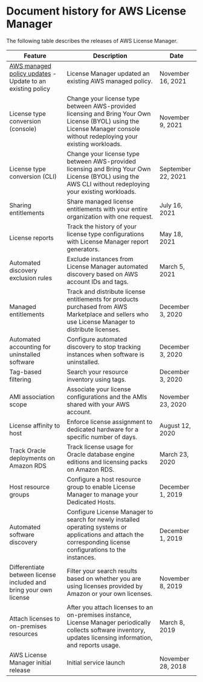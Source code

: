# Document history for AWS License Manager<a name="doc-history"></a>

The following table describes the releases of AWS License Manager\.


| Feature | Description | Date | 
| --- | --- | --- | 
| [AWS managed policy updates](security-iam-awsmanpol.md) \- Update to an existing policy | License Manager updated an existing AWS managed policy\. | November 16, 2021 | 
| License type conversion \(console\) | Change your license type between AWS\-provided licensing and Bring Your Own License \(BYOL\) using the License Manager console without redeploying your existing workloads\. | November 9, 2021 | 
| License type conversion \(CLI\) | Change your license type between AWS\-provided licensing and Bring Your Own License \(BYOL\) using the AWS CLI without redeploying your existing workloads\. | September 22, 2021 | 
| Sharing entitlements | Share managed license entitlements with your entire organization with one request\. | July 16, 2021 | 
| License reports | Track the history of your license type configurations with License Manager report generators\.  | May 18, 2021 | 
| Automated discovery exclusion rules | Exclude instances from License Manager automated discovery based on AWS account IDs and tags\.  | March 5, 2021 | 
| Managed entitlements | Track and distribute license entitlements for products purchased from AWS Marketplace and sellers who use License Manager to distribute licenses\. | December 3, 2020 | 
| Automated accounting for uninstalled software | Configure automated discovery to stop tracking instances when software is uninstalled\. | December 3, 2020 | 
| Tag\-based filtering | Search your resource inventory using tags\. | December 3, 2020 | 
| AMI association scope | Associate your license configurations and the AMIs shared with your AWS account\. | November 23, 2020 | 
| License affinity to host | Enforce license assignment to dedicated hardware for a specific number of days\. | August 12, 2020 | 
| Track Oracle deployments on Amazon RDS | Track license usage for Oracle database engine editions and licensing packs on Amazon RDS\. | March 23, 2020 | 
| Host resource groups | Configure a host resource group to enable License Manager to manage your Dedicated Hosts\. | December 1, 2019 | 
| Automated software discovery | Configure License Manager to search for newly installed operating systems or applications and attach the corresponding license configurations to the instances\. | December 1, 2019 | 
| Differentiate between license included and bring your own license | Filter your search results based on whether you are using licenses provided by Amazon or your own licenses\. | November 8, 2019 | 
| Attach licenses to on\-premises resources | After you attach licenses to an on\-premises instance, License Manager periodically collects software inventory, updates licensing information, and reports usage\. | March 8, 2019 | 
| AWS License Manager initial release | Initial service launch | November 28, 2018 | 